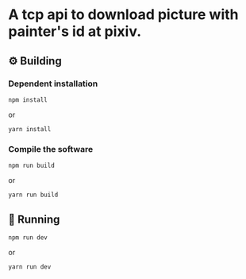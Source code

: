 # A tcp api to download picture with painter's id at pixiv.

## ⚙ Building
### Dependent installation
```shell
npm install
```
or
```shell
yarn install
```

### Compile the software
```shell
npm run build
```
or
```shell
yarn run build
```

## 🏃 Running
```shell
npm run dev
```
or
```
yarn run dev
```